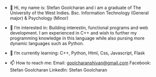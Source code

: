- 👋 Hi, my name is: 
   Stefan Goolcharan and i am a graduate of The University of the West Indies. 
   Bsc. Information Technology (General major) & Psychology (Minor) 

- 👀 I’m interested in: 
   Building interestin, functional programs and web development. I am experienced in C++ and wish to further 
   my programming knowledge in this language while also pursing more dynamic languages such as Python.
 
- 🌱 I’m currently learning: 
   C++, Python, Html, Css, Javascript, Flask
   
- 📫 How to reach me: 
   Email: goolcharanshivan@gmail.com 
   Facebook: Stefan Goolcharan 
   LinkedIn: Stefan Goolcharan 

<!---
stefangoolcharan/stefangoolcharan is a ✨ special ✨ repository because its `README.md` (this file) appears on your GitHub profile.
You can click the Preview link to take a look at your changes.
--->
